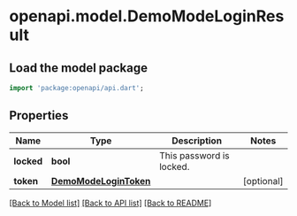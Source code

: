 # openapi.model.DemoModeLoginResult

## Load the model package
```dart
import 'package:openapi/api.dart';
```

## Properties
Name | Type | Description | Notes
------------ | ------------- | ------------- | -------------
**locked** | **bool** | This password is locked. | 
**token** | [**DemoModeLoginToken**](DemoModeLoginToken.md) |  | [optional] 

[[Back to Model list]](../README.md#documentation-for-models) [[Back to API list]](../README.md#documentation-for-api-endpoints) [[Back to README]](../README.md)


